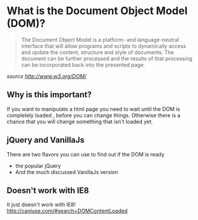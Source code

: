 # What is the Document Object Model (DOM)?

> The Document Object Model is a platform- and language-neutral interface that will allow programs and scripts to dynamically access and update the content, structure and style of documents. The document can be further processed and the results of that processing can be incorporated back into the presented page.

*source <http://www.w3.org/DOM/>*


## Why is this important?

If you want to manipulate a html page you need to wait until the DOM is completely loaded , before you can change things.
Otherwise there is a chance that you will change something that isn't loaded yet.


## jQuery and VanillaJs

There are two flavors you can use to find out if the DOM is ready

- the popular jQuery
- And the much discussed VanillaJs version



## Doesn't work with IE8

It just doesn't work with IE8!
<http://caniuse.com/#search=DOMContentLoaded>
